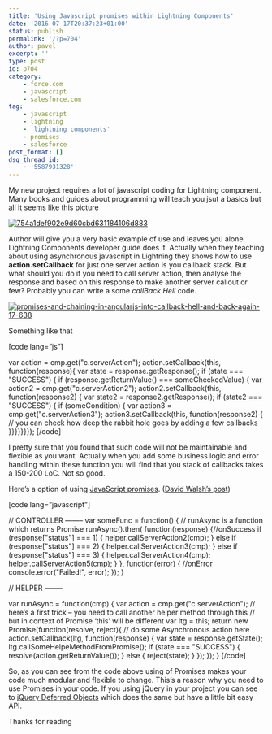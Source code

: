 ```yaml
---
title: 'Using Javascript promises within Lightning Components'
date: '2016-07-17T20:37:23+01:00'
status: publish
permalink: '/?p=704'
author: pavel
excerpt: ''
type: post
id: p704
category:
    - force.com
    - javascript
    - salesforce.com
tag:
    - javascript
    - lightning
    - 'lightning components'
    - promises
    - salesforce
post_format: []
dsq_thread_id:
    - '5587931328'
---
```

My new project requires a lot of javascript coding for Lightning component. Many books and guides about programming will teach you jsut a basics but all it seems like this picture

[![754a1def902e9d60cbd631184106d883](https://www.pavelslepenkov.info/wp-content/uploads/2016/07/754a1def902e9d60cbd631184106d883.jpg)](http://www.pavelslepenkov.info/wp-content/uploads/2016/07/754a1def902e9d60cbd631184106d883.jpg)

Author will give you a very basic example of use and leaves you alone. Lightning Components developer guide does it. Actually when they teaching about using asynchronous javascript in Lightning they shows how to use **action.setCallback** for just one server action is you callback stack. But what should you do if you need to call server action, then analyse the response and based on this response to make another server callout or few? Probably you can write a some *callBack Hell* code.

[![promises-and-chaining-in-angularjs-into-callback-hell-and-back-again-17-638](https://www.pavelslepenkov.info/wp-content/uploads/2016/07/promises-and-chaining-in-angularjs-into-callback-hell-and-back-again-17-638.jpg)](http://www.pavelslepenkov.info/wp-content/uploads/2016/07/promises-and-chaining-in-angularjs-into-callback-hell-and-back-again-17-638.jpg)

Something like that

\[code lang=”js”\]

var action = cmp.get("c.serverAction");
action.setCallback(this, function(response){
 var state = response.getResponse();
 if (state === "SUCCESS") {
 if (response.getReturnValue() === someCheckedValue) {
 var action2 = cmp.get("c.serverAction2");
 action2.setCallback(this, function(response2) {
 var state2 = response2.getResponse();
 if (state2 === "SUCCESS") {
 if (someCondition) {
 var action3 = cmp.get("c.serverAction3");
 action3.setCallback(this, function(response2) {
 // you can check how deep the rabbit hole goes by adding a few callbacks
}}}}}}});
 \[/code\]

I pretty sure that you found that such code will not be maintainable and flexible as you want. Actually when you add some business logic and error handling within these function you will find that you stack of callbacks takes a 150-200 LoC. Not so good.

Here’s a option of using [JavaScript promises](https://developer.mozilla.org/en/docs/Web/JavaScript/Reference/Global_Objects/Promise). ([David Walsh’s post](https://davidwalsh.name/promises))

\[code lang=”javascript”\]

// CONTROLLER ——–
var someFunc = function() {
 // runAsync is a function which returns Promise
 runAsync().then(
 function(response) {//onSuccess
 if (response\["status"\] === 1) {
 helper.callServerAction2(cmp);
 } else if (response\["status"\] === 2) {
 helper.callServerAction3(cmp);
 } else if (response\["status"\] === 3) {
 helper.callServerAction4(cmp);
 helper.callServerAction5(cmp);
 }
 }, function(error) {
 //onError console.error("Failed!", error);
 });
}

// HELPER ——–

var runAsync = function(cmp) {
 var action = cmp.get("c.serverAction");
 // here’s a first trick – you need to call another helper method through this
 // but in context of Promise ‘this’ will be different
 var ltg = this;
 return new Promise(function(resolve, reject){
 // do some Asynchronous action here
 action.setCallback(ltg, function(response) {
 var state = response.getState();
 ltg.callSomeHelpeMethodFromPromise();
 if (state === "SUCCESS") {
 resolve(action.getReturnValue());
 } else {
 reject(state);
 }
 });
 });
}
 \[/code\]

So, as you can see from the code above using of Promises makes your code much modular and flexible to change. This’s a reason why you need to use Promises in your code. If you using jQuery in your project you can see to [jQuery Deferred Objects](https://api.jquery.com/category/deferred-object/) which does the same but have a little bit easy API.

Thanks for reading